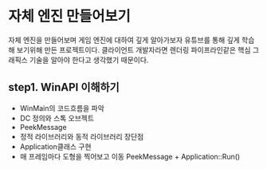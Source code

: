 # 자체 엔진 만들어보기
자체 엔진을 만들어보며 게임 엔진에 대하여 깊게 알아가보자 유튜브를 통해 깊게 학습해 보기위해 만든 프로젝트이다.
클라이언트 개발자라면 렌더링 파이프라인같은 핵심 그래픽스 기술을 알아야 한다고 생각했기 때문이다.

## step1. WinAPI 이해하기
* WinMain의 코드흐름을 파악
* DC 정의와 스톡 오브젝트
* PeekMessage
* 정적 라이브러리와 동적 라이브러리 장단점
* Application클래스 구현
* 매 프레임마다 도형을 찍어보고 이동 PeekMessage + Application::Run()
